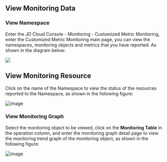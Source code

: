 ## View Monitoring Data
### View Namespace
Enter the JD Cloud Console - Monitoring - Customized Metric Monitoring, enter the Customized Metric Monitoring main page, you can view the namespaces, monitoring objects and metrics that you have reported. As shown in the diagram below:

![](https://raw.githubusercontent.com/jdcloudcom/cn/edit/image/Cloud-Monitor/1.%E5%91%BD%E5%90%8D%E7%A9%BA%E9%97%B4.png)

## View Monitoring Resource
Click on the name of the Namespace to view the status of the resources reported to the Namespace, as shown in the following figure:

![image](https://raw.githubusercontent.com/jdcloudcom/cn/edit/image/Cloud-Monitor/2.%E7%9B%91%E6%8E%A7%E5%AF%B9%E8%B1%A1%E5%88%97%E8%A1%A8.png)

### View Monitoring Graph
Select the monitoring object to be viewed, click on the **Monitoring Table** in the operation column, and enter the monitoring graph detail page to view the monitoring trend graph of the monitoring object, as shown in the following figure:

![image](https://raw.githubusercontent.com/jdcloudcom/cn/edit/image/Cloud-Monitor/3.%E7%9B%91%E6%8E%A7%E5%9B%BE.png)

